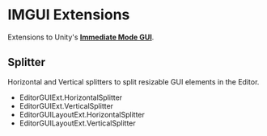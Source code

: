 # IMGUI Extensions

Extensions to Unity's **[Immediate Mode GUI](http://docs.unity3d.com/Manual/GUIScriptingGuide.html)**.

## Splitter

Horizontal and Vertical splitters to split resizable GUI elements in the Editor.
* EditorGUIExt.HorizontalSplitter
* EditorGUIExt.VerticalSplitter
* EditorGUILayoutExt.HorizontalSplitter
* EditorGUILayoutExt.VerticalSplitter